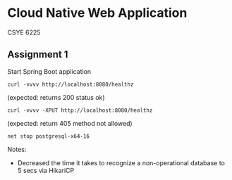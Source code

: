 # Cloud Native Web Application
CSYE 6225

## Assignment 1
Start Spring Boot application  

```
curl -vvvv http://localhost:8080/healthz
```  
(expected: returns 200 status ok)  

```
curl -vvvv -XPUT http://localhost:8080/healthz
```  
(expected: return 405 method not allowed)  

```
net stop postgresql-x64-16
```

Notes:
- Decreased the time it takes to recognize a non-operational database to 5 secs via HikariCP 
